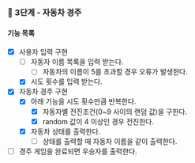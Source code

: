 ### 🚀 3단계 - 자동차 경주

#### 기능 목록
- [X] 사용자 입력 구현
  - [ ] 자동자 이름 목록을 입력 받는다.
    - [ ] 자동차의 이름이 5를 초과할 경우 오류가 발생한다.
  - [X] 시도 횟수를 입력 받는다.
- [X] 자동차 경주 구현
  - [X] 아래 기능을 시도 횟수만큼 반복한다.
    - [X] 자동자별 전진조건(0~9 사이의 랜덤 값)을 구한다.
    - [X] random 값이 4 이상인 경우 전진한다.
  - [X] 자동차 상태를 출력한다.
    - [ ] 상태를 출력할 때 자동차 이름을 같이 출력한다.
- [ ] 경주 게임을 완료되면 우승자를 출력한다.
